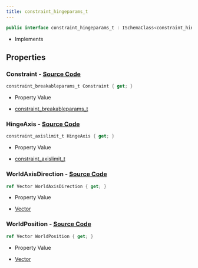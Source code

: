 ```yaml
---
title: constraint_hingeparams_t
---
```


```csharp
public interface constraint_hingeparams_t : ISchemaClass<constraint_hingeparams_t>, ISchemaField, ISchemaClass, INativeHandle
```

- Implements

## Properties

### **Constraint** - [Source Code](https://github.com/swiftly-solution/swiftlys2/blob/main/managed/src/SwiftlyS2.Generated/Schemas/Interfaces/constraint_hingeparams_t.cs#L22)

```csharp
constraint_breakableparams_t Constraint { get; }
```

- Property Value

- [constraint_breakableparams_t](/docs/api/shared/schemadefinitions/constraint_breakableparams_t)

### **HingeAxis** - [Source Code](https://github.com/swiftly-solution/swiftlys2/blob/main/managed/src/SwiftlyS2.Generated/Schemas/Interfaces/constraint_hingeparams_t.cs#L20)

```csharp
constraint_axislimit_t HingeAxis { get; }
```

- Property Value

- [constraint_axislimit_t](/docs/api/shared/schemadefinitions/constraint_axislimit_t)

### **WorldAxisDirection** - [Source Code](https://github.com/swiftly-solution/swiftlys2/blob/main/managed/src/SwiftlyS2.Generated/Schemas/Interfaces/constraint_hingeparams_t.cs#L18)

```csharp
ref Vector WorldAxisDirection { get; }
```

- Property Value

- [Vector](/docs/api/shared/natives/vector)

### **WorldPosition** - [Source Code](https://github.com/swiftly-solution/swiftlys2/blob/main/managed/src/SwiftlyS2.Generated/Schemas/Interfaces/constraint_hingeparams_t.cs#L16)

```csharp
ref Vector WorldPosition { get; }
```

- Property Value

- [Vector](/docs/api/shared/natives/vector)

